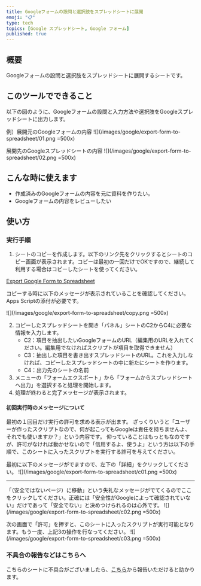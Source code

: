 ```yaml
---
title: Googleフォームの設問と選択肢をスプレッドシートに展開
emoji: "📋"
type: tech
topics: [Google スプレッドシート, Google フォーム]
published: true
---
```

## 概要
Googleフォームの設問と選択肢をスプレッドシートに展開するシートです。

## このツールでできること
以下の図のように、Googleフォームの設問と入力方法や選択肢をGoogleスプレッドシートに出力します。

例）展開元のGoogleフォームの内容
![](/images/google/export-form-to-spreadsheet/01.png =500x)

展開先のGoogleスプレッドシートの内容
![](/images/google/export-form-to-spreadsheet/02.png =500x)

## こんな時に使えます
- 作成済みのGoogleフォームの内容を元に資料を作りたい。
- Googleフォームの内容をレビューしたい

## 使い方
### 実行手順
1. シートのコピーを作成します。以下のリンク先をクリックするとシートのコピー画面が表示されます。コピーは最初の一回だけでOKですので、継続して利用する場合はコピーしたシートを使ってください。

[Export Google Form to Spreadsheet](https://docs.google.com/spreadsheets/d/1Q0YKNGBhEuMNGWB5gvBLQsvfACta36rxS1cGjFOkUNk/copy?usp=sharing)

コピーする時に以下のメッセージが表示されていることを確認してください。Apps Scriptの添付が必要です。

![](/images/google/export-form-to-spreadsheet/copy.png =500x)

2. コピーしたスプレッドシートを開き「パネル」シートのC2からC4に必要な情報を入力します。
    - C2：項目を抽出したいGoogleフォームのURL（編集用のURLを入れてください。編集用でなければスクリプトが項目を取得できません）
    - C3：抽出した項目を書き出すスプレッドシートのURL。これを入力しなければ、コピーしたスプレッドシートの中に新たにシートを作ります。
    - C4：出力先のシートの名前
3. メニューの「フォームエクスポート」から「フォームからスプレッドシートへ出力」を選択すると処理を開始します。
4. 処理が終わると完了メッセージが表示されます。

#### 初回実行時のメッセージについて
最初の１回目だけ実行の許可を求める表示が出ます。
ざっくりいうと「ユーザーが作ったスクリプトなので、何が起こってもGoogleは責任を持ちませんよ、それでも使いますか？」という内容です。
仰っていることはもっともなのですが、許可がなければ動かせないので「信用するよ、使うよ」という方は以下の手順で、このシートに入ったスクリプトを実行する許可を与えてください。

最初に以下のメッセージがでますので、左下の「詳細」をクリックしてください。
![](/images/google/export-form-to-spreadsheet/c01.png =500x)

---

「（安全ではないページ）に移動」という失礼なメッセージがでてくるのでここをクリックしてください。正確には「安全性がGoogleによって確認されていない」だけであって「安全でない」と決めつけられるのは心外です。
![](/images/google/export-form-to-spreadsheet/c02.png =500x)

次の画面で「許可」を押すと、このシートに入ったスクリプトが実行可能となります。もう一度、上記3の操作を行なってください。
![](/images/google/export-form-to-spreadsheet/c03.png =500x)

### 不具合の報告などはこちらへ
こちらのシートに不具合がございましたら、[こちら](https://github.com/kwaka1208/issues/issues)から報告いただけると助かります。